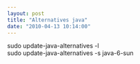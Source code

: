 ```yaml
---
layout: post
title: "Alternatives java"
date: "2010-04-13 10:14:00"
---
```

sudo update-java-alternatives -l<br />sudo update-java-alternatives -s java-6-sun
